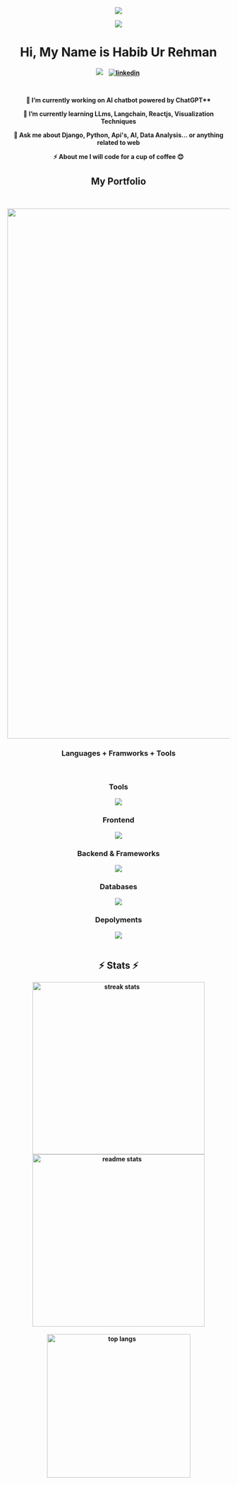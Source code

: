 
<p align = "center"> <img src = "https://github-widgetbox.vercel.app/api/profile?username=Habib-uRehman&data=followers,repositories,stars,commits&theme=nautilus"></p>

  <p align="center"><img src="https://media.giphy.com/media/Rpl1sod1vCXK0L2SUN/giphy.gif" ></p>



<p>
<h1 align="center" ><b>Hi, My Name is Habib Ur Rehman </h1>
</p>
<p align="center">
<a href="https://technigator.netlify.app/"><img src="https://img.shields.io/badge/PORTFOLIO-CC6699?style=for-the-badge&logoColor=white alt="Portfolio" /></a>&nbsp;
</a>&nbsp;
<a href="https://www.linkedin.com/in/habibrehman123/"><img src="https://img.shields.io/badge/Linkedin-1DA1F2?style=for-the-badge&logo=linkedin&logoColor=white" alt="linkedin" /></a>&nbsp;

</p>
<br />

<div align="center">
 
 🔭 I’m currently working on AI chatbot powered by ChatGPT**
 
 🌱 I’m currently learning **LLms, Langchain, Reactjs, Visualization Techniques**

 💬 Ask me about **Django, Python, Api's, AI, Data Analysis... or anything related to web**

 ⚡ About me **I will code for a cup of coffee 😊**
 
 </div>

<h2 align="center">My Portfolio</h2>
<br />

<p align="center">

  <a href="https://github.com/Habib-uRehman/Data-Structure-and-Algorithms.git"> 
<p align="center">  <img align="" src="https://github.com/shahzoor123/shahzoor123/blob/main/1.png?raw=true" alt="" width="1200"></p>
</a>



 
</p>






  <p>
  <h3 align="center"><b>Languages + Framworks + Tools</b> </h3>
  </p>

<br>


  <div align="center">
    <h3 align="center" ><b>Tools</b> </h3>
    <img src="https://skillicons.dev/icons?i=vscode,github,git,postman,figma,ai,idea,anaconda" /><br>
    <h3 align="center" ><b>Frontend</b> </h3>
    <img src="https://skillicons.dev/icons?i=react,bootstrap,html,css,tailwind" /><br>
    <h3 align="center"><b>Backend & Frameworks</b> </h3>
    <img src="https://skillicons.dev/icons?i=jquery,python,php,javascript,django,flask,electron,laravel" /><br>
    <h3 align="center"><b>Databases</b> </h3>
    <img src="https://skillicons.dev/icons?i=mongodb,postgres,sqlite,mysql" /><br>
    <h3 align="center"><b>Depolyments</b> </h3>
    <img src="https://skillicons.dev/icons?i=gcp,aws,linux,docker,bash,vercel,nginx" /><br>
</div>
 



<br>
<h2 align="center">⚡ Stats ⚡</h2>
<div align=center>
  <img width=390 src="https://streak-stats.demolab.com/?user=Habib-uRehman&count_private=true&theme=nord&border_radius=10" alt="streak stats"/>
  
  
  <img width=390 src="https://github-readme-stats.vercel.app/api?username=Habib-uRehman&show_icons=true&theme=nord&border_radius=10" alt="readme stats" />
  <br>
  <br>
  <img width=325 align="center" src="https://github-readme-stats.vercel.app/api/top-langs/?username=Habib-uRehman&hide=HTML&langs_count=8&layout=compact&theme=nord&border_radius=10&size_weight=0.5&count_weight=0.5&exclude_repo=github-readme-stats" alt="top langs" />
</div>
 

